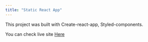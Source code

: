 ```yaml
---
title: "Static React App"
---
```


This project was built with Create-react-app, Styled-components.

You can check live site <a href="https://5f9b839730fe6600070a9f14--objective-agnesi-ee115c.netlify.app">Here</a>
